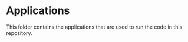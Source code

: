 # Applications

This folder contains the applications that are used to run the code in this repository. 